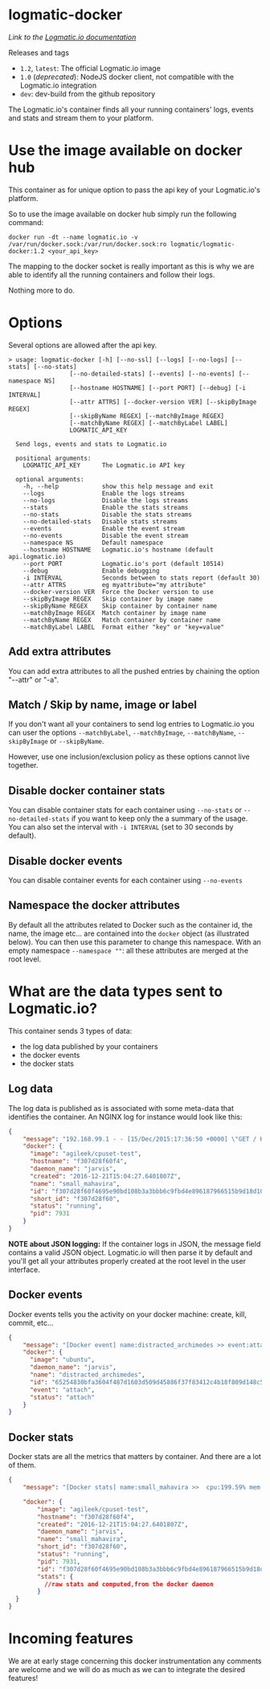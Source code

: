 # logmatic-docker
*Link to the [Logmatic.io documentation](http://doc.logmatic.io/docs/docker)*

Releases and tags

* `1.2`, `latest`: The official Logmatic.io image
* `1.0` (*deprecated*): NodeJS docker client, not compatible with the Logmatic.io integration
* `dev`: dev-build from the github repository

The Logmatic.io's container finds all your running containers' logs, events and stats and stream them to your platform.

# Use the image available on docker hub

This container as for unique option to pass the api key of your Logmatic.io's platform.

So to use the image available on docker hub simply run the following command:

```
docker run -dt --name logmatic.io -v /var/run/docker.sock:/var/run/docker.sock:ro logmatic/logmatic-docker:1.2 <your_api_key>
```

The mapping to the docker socket is really important as this is why we are able to identify all the running containers and follow their logs.

Nothing more to do.

# Options

Several options are allowed after the api key.

```
> usage: logmatic-docker [-h] [--no-ssl] [--logs] [--no-logs] [--stats] [--no-stats]
                 [--no-detailed-stats] [--events] [--no-events] [--namespace NS]
                 [--hostname HOSTNAME] [--port PORT] [--debug] [-i INTERVAL]
                 [--attr ATTRS] [--docker-version VER] [--skipByImage REGEX]
                 [--skipByName REGEX] [--matchByImage REGEX]
                 [--matchByName REGEX] [--matchByLabel LABEL]
                 LOGMATIC_API_KEY
  
  Send logs, events and stats to Logmatic.io
  
  positional arguments:
    LOGMATIC_API_KEY      The Logmatic.io API key
  
  optional arguments:
    -h, --help            show this help message and exit
    --logs                Enable the logs streams
    --no-logs             Disable the logs streams
    --stats               Enable the stats streams
    --no-stats            Disable the stats streams
    --no-detailed-stats   Disable stats streams
    --events              Enable the event stream
    --no-events           Disable the event stream
    --namespace NS        Default namespace
    --hostname HOSTNAME   Logmatic.io's hostname (default api.logmatic.io)
    --port PORT           Logmatic.io's port (default 10514)
    --debug               Enable debugging
    -i INTERVAL           Seconds between to stats report (default 30)
    --attr ATTRS          eg myattribute="my attribute"
    --docker-version VER  Force the Docker version to use
    --skipByImage REGEX   Skip container by image name
    --skipByName REGEX    Skip container by container name
    --matchByImage REGEX  Match container by image name
    --matchByName REGEX   Match container by container name
    --matchByLabel LABEL  Format either "key" or "key=value"
```


## Add extra attributes

You can add extra attributes to all the pushed entries by chaining the option "--attr" or "-a".

## Match / Skip by name, image or label

If you don't want all your containers to send log entries to Logmatic.io you can user the options
`--matchByLabel`, `--matchByImage`, `--matchByName`, `--skipByImage` or `--skipByName`.

However, use one inclusion/exclusion policy as these options cannot live together.


## Disable docker container stats

You can disable container stats for each container using `--no-stats` or `--no-detailed-stats` if you want to keep only the
a summary of the usage. You can also set the interval with `-i INTERVAL` (set to
30 seconds by default).


## Disable docker events

You can disable container events for each container using `--no-events`

## Namespace the docker attributes

By default all the attributes related to Docker such as the container id, the name, the image etc... are contained into the `docker` object (as illustrated below). You can then use this parameter to change this namespace. With an empty namespace `--namespace ""`: all these attributes are merged at the root level.

# What are the data types sent to Logmatic.io?

This container sends 3 types of data:

- the log data published by your containers
- the docker events
- the docker stats

## Log data

The log data is published as is associated with some meta-data that identifies the container.
An NGINX log for instance would look like this:

```json
{
    "message": "192.168.99.1 - - [15/Dec/2015:17:36:50 +0000] \"GET / HTTP/1.1\" 304 0 \"-\" \"Mozilla/5.0 (Macintosh; Intel Mac OS X 10_9_5) AppleWebKit/537.36 (KHTML, like Gecko) Chrome/47.0.2526.80 Safari/537.36\" \"-\"",
    "docker": {
      "image": "agileek/cpuset-test",
      "hostname": "f307d28f60f4",
      "daemon_name": "jarvis",
      "created": "2016-12-21T15:04:27.6401807Z",
      "name": "small_mahavira",
      "id": "f307d28f60f4695e90bd108b3a3bbb6c9fbd4e896187966515b9d18d104f1730",
      "short_id": "f307d28f60",
      "status": "running",
      "pid": 7931
    }
}
```

**NOTE about JSON logging:**
If the container logs in JSON, the message field contains a valid JSON object. Logmatic.io will then parse it by default and you'll get all your attributes properly created at the root level in the user interface.

## Docker events

Docker events tells you the activity on your docker machine: create, kill, commit, etc...

```json
{
    "message": "[Docker event] name:distracted_archimedes >> event:attach (image=ubuntu)",
    "docker": {
      "image": "ubuntu",
      "daemon_name": "jarvis",
      "name": "distracted_archimedes",
      "id": "65254830bfa3604f487d1603d509d45886f37f83412c4b18f809d148c5f60c4c",
      "event": "attach",
      "status": "attach"
    }
}
```

## Docker stats

Docker stats are all the metrics that matters by container. And there are a lot of them.

```json
{
    "message": "[Docker stats] name:small_mahavira >>  cpu:199.59% mem:0.01% io:0.00MB/s net:0.00MB/s (host:f307d28f60f4 image:agileek/cpuset-test)",

    "docker": {
        "image": "agileek/cpuset-test",
        "hostname": "f307d28f60f4",
        "created": "2016-12-21T15:04:27.6401807Z",
        "daemon_name": "jarvis",
        "name": "small_mahavira",
        "short_id": "f307d28f60",
        "status": "running",
        "pid": 7931,
        "id": "f307d28f60f4695e90bd108b3a3bbb6c9fbd4e896187966515b9d18d104f1730",
        "stats": {
          //raw stats and computed,from the docker daemon
        }
  }
}
```

# Incoming features

We are at early stage concerning this docker instrumentation any comments are welcome and we will do as much as we can to integrate the desired features!
